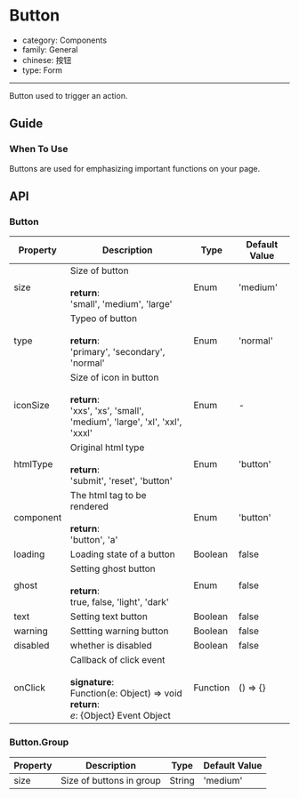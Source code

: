 # Button

-   category: Components
-   family: General
-   chinese: 按钮
-   type: Form

---

Button used to trigger an action.

## Guide

### When To Use

Buttons are used for emphasizing important functions on your page.

## API

### Button

| Property        | Description                                                                                                           | Type       | Default Value      |
| --------- | ------------------------------------------------------------------------------------------------------------ | -------- | -------- |
| size      | Size of button<br><br>**return**:<br>'small', 'medium', 'large'                                                          | Enum     | 'medium' |
| type      | Typeo of button<br><br>**return**:<br>'primary', 'secondary', 'normal'                                                    | Enum     | 'normal' |
| iconSize  | Size of icon in button <br><br>**return**:<br>'xxs', 'xs', 'small', 'medium', 'large', 'xl', 'xxl', 'xxxl' | Enum     | -        |
| htmlType  | Original html type <br><br>**return**:<br>'submit', 'reset', 'button'  | Enum     | 'button' |
| component | The html tag to be rendered <br><br>**return**:<br>'button', 'a'                                                                      | Enum     | 'button' |
| loading   | Loading state of a button | Boolean  | false    |
| ghost     | Setting ghost button<br><br>**return**:<br>true, false, 'light', 'dark'                                                      | Enum     | false    |
| text      | Setting text button | Boolean  | false    |
| warning   | Settting warning button | Boolean  | false    |
| disabled  | whether is disabled     | Boolean  | false    |
| onClick   | Callback of click event <br><br>**signature**:<br>Function(e: Object) => void<br>**return**:<br>_e_: {Object} Event Object               | Function | () => {} |

### Button.Group

| Property   | Description                  | Type     | Default Value      |
| ---- | ------------------- | ------ | -------- |
| size | Size of buttons in group | String | 'medium' |
